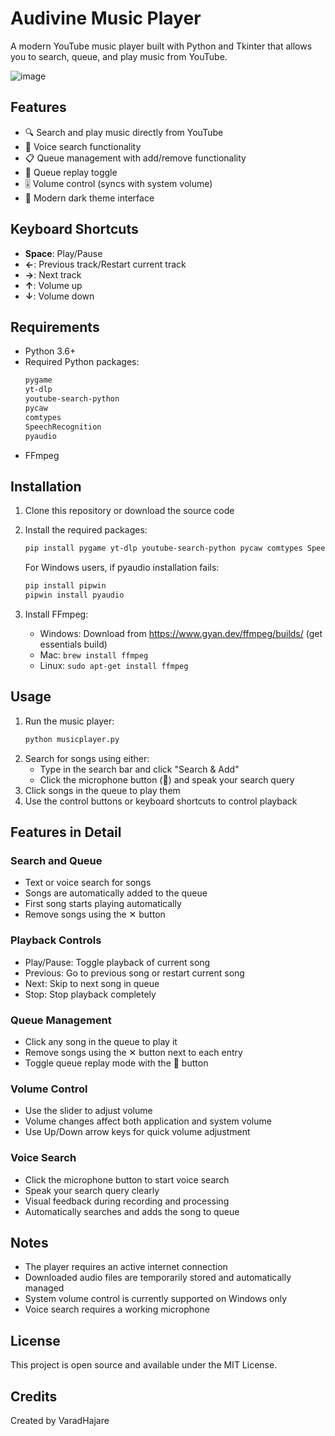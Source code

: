 # Audivine Music Player

A modern YouTube music player built with Python and Tkinter that allows you to search, queue, and play music from YouTube.

![image](https://github.com/user-attachments/assets/8417d96c-66fa-4bf8-85ff-145434299d88)

## Features

- 🔍 Search and play music directly from YouTube
- 🎤 Voice search functionality
- 📋 Queue management with add/remove functionality
- 🔁 Queue replay toggle
- 🎚️ Volume control (syncs with system volume)
- 🎨 Modern dark theme interface

## Keyboard Shortcuts

- **Space**: Play/Pause
- **←**: Previous track/Restart current track
- **→**: Next track
- **↑**: Volume up
- **↓**: Volume down

## Requirements

- Python 3.6+
- Required Python packages:
  ```bash
  pygame
  yt-dlp
  youtube-search-python
  pycaw
  comtypes
  SpeechRecognition
  pyaudio
  ```
- FFmpeg

## Installation

1. Clone this repository or download the source code
2. Install the required packages:
   ```bash
   pip install pygame yt-dlp youtube-search-python pycaw comtypes SpeechRecognition pyaudio
   ```
   
   For Windows users, if pyaudio installation fails:
   ```bash
   pip install pipwin
   pipwin install pyaudio
   ```

3. Install FFmpeg:
   - Windows: Download from https://www.gyan.dev/ffmpeg/builds/ (get essentials build)
   - Mac: `brew install ffmpeg`
   - Linux: `sudo apt-get install ffmpeg`

## Usage

1. Run the music player:
   ```bash
   python musicplayer.py
   ```
2. Search for songs using either:
   - Type in the search bar and click "Search & Add"
   - Click the microphone button (🎤) and speak your search query
3. Click songs in the queue to play them
4. Use the control buttons or keyboard shortcuts to control playback

## Features in Detail

### Search and Queue
- Text or voice search for songs
- Songs are automatically added to the queue
- First song starts playing automatically
- Remove songs using the ✕ button

### Playback Controls
- Play/Pause: Toggle playback of current song
- Previous: Go to previous song or restart current song
- Next: Skip to next song in queue
- Stop: Stop playback completely

### Queue Management
- Click any song in the queue to play it
- Remove songs using the ✕ button next to each entry
- Toggle queue replay mode with the 🔁 button

### Volume Control
- Use the slider to adjust volume
- Volume changes affect both application and system volume
- Use Up/Down arrow keys for quick volume adjustment

### Voice Search
- Click the microphone button to start voice search
- Speak your search query clearly
- Visual feedback during recording and processing
- Automatically searches and adds the song to queue

## Notes

- The player requires an active internet connection
- Downloaded audio files are temporarily stored and automatically managed
- System volume control is currently supported on Windows only
- Voice search requires a working microphone

## License

This project is open source and available under the MIT License.

## Credits

Created by VaradHajare
